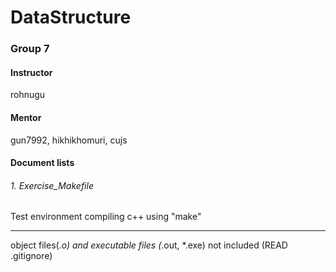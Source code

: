 # DataStructure
### Group 7

#### Instructor

rohnugu

#### Mentor

gun7992, hikhikhomuri, cujs

#### Document lists

###### 1. Exercise_Makefile
Test environment compiling c++ using "make"

---------------------------------------------------
object files(*.o) and executable files (*.out, *.exe) not included
(READ .gitignore)
